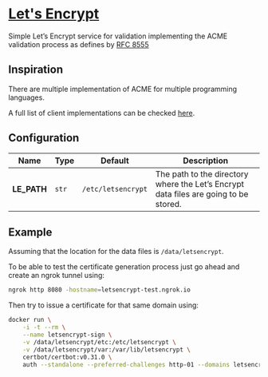 # [Let's Encrypt](http://letsencrypt.hive.pt)

Simple Let’s Encrypt service for validation implementing the ACME validation process as defines by [RFC 8555](https://datatracker.ietf.org/doc/rfc8555/)

## Inspiration

There are multiple implementation of ACME for multiple programming languages.

A full list of client implementations can be checked [here](https://letsencrypt.org/docs/client-options/).

## Configuration

| Name        | Type  | Default            | Description                                                                          |
| ----------- | ----- | ------------------ | ------------------------------------------------------------------------------------ |
| **LE_PATH** | `str` | `/etc/letsencrypt` | The path to the directory where the Let’s Encrypt data files are going to be stored. |

## Example

Assuming that the location for the data files is `/data/letsencrypt`.

To be able to test the certificate generation process just go ahead and create an ngrok tunnel using:

```bash
ngrok http 8080 -hostname=letsencrypt-test.ngrok.io
```

Then try to issue a certificate for that same domain using:

```bash
docker run \
    -i -t --rm \
    --name letsencrypt-sign \
    -v /data/letsencrypt/etc:/etc/letsencrypt \
    -v /data/letsencrypt/var:/var/lib/letsencrypt \
    certbot/certbot:v0.31.0 \
    auth --standalone --preferred-challenges http-01 --domains letsencrypt-test.ngrok.io
```
